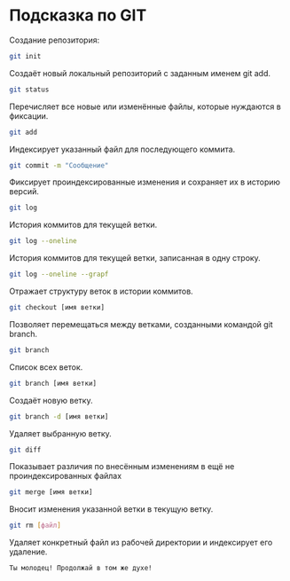 # Подсказка по GIT

Создание репозитория:
```sh
git init
```
Создаёт новый локальный репозиторий с заданным именем git add.

```sh
git status
```
Перечисляет все новые или изменённые файлы, которые нуждаются в фиксации.

```sh
git add
```
Индексирует указанный файл для последующего коммита.

```sh
git commit -m "Сообщение"
```
Фиксирует проиндексированные изменения и сохраняет их в историю версий.

```sh
git log
```
История коммитов для текущей ветки.

```sh
git log --oneline
```
История коммитов для текущей ветки, записанная в одну строку.

```sh
git log --oneline --grapf
```
Отражает структуру веток в истории коммитов.

```sh
git checkout [имя ветки] 
```
Позволяет перемещаться между ветками, созданными командой git branch. 

```sh
git branch
```
Список всех веток.

```sh
git branch [имя ветки]
```
Создаёт новую ветку.

```sh
git branch -d [имя ветки]
```
Удаляет выбранную ветку.

```sh
git diff
```
Показывает различия по внесённым изменениям в ещё не проиндексированных файлах

```sh
git merge [имя ветки]
```
Вносит изменения указанной ветки в текущую ветку.

```sh
git rm [файл]
```
Удаляет конкретный файл из рабочей директории и индексирует его удаление.

```sh
Ты молодец! Продолжай в том же духе!
```